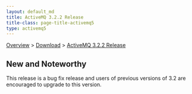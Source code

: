 ```yaml
---
layout: default_md
title: ActiveMQ 3.2.2 Release 
title-class: page-title-activemq5
type: activemq5
---
```


[Overview](overview) > [Download](download) > [ActiveMQ 3.2.2 Release](activemq-322-release)

New and Noteworthy
------------------

This release is a bug fix release and users of previous versions of 3.2 are encouraged to upgrade to this version.